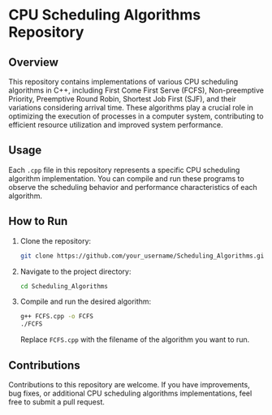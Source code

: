 # CPU Scheduling Algorithms Repository

## Overview

This repository contains implementations of various CPU scheduling algorithms in C++, including First Come First Serve (FCFS), Non-preemptive Priority, Preemptive Round Robin, Shortest Job First (SJF), and their variations considering arrival time. These algorithms play a crucial role in optimizing the execution of processes in a computer system, contributing to efficient resource utilization and improved system performance.

## Usage

Each `.cpp` file in this repository represents a specific CPU scheduling algorithm implementation. You can compile and run these programs to observe the scheduling behavior and performance characteristics of each algorithm.

## How to Run

1. Clone the repository:

   ```bash
   git clone https://github.com/your_username/Scheduling_Algorithms.git
   ```

2. Navigate to the project directory:

   ```bash
   cd Scheduling_Algorithms
   ```

3. Compile and run the desired algorithm:

   ```bash
   g++ FCFS.cpp -o FCFS
   ./FCFS
   ```

   Replace `FCFS.cpp` with the filename of the algorithm you want to run.

## Contributions

Contributions to this repository are welcome. If you have improvements, bug fixes, or additional CPU scheduling algorithms implementations, feel free to submit a pull request.
